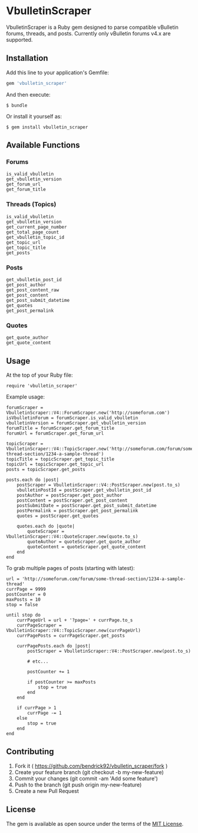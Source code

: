 # VbulletinScraper

VbulletinScraper is a Ruby gem designed to parse compatible vBulletin forums, threads, and posts.  Currently only vBulletin forums v4.x are supported.

## Installation

Add this line to your application's Gemfile:

```ruby
gem 'vbulletin_scraper'
```

And then execute:

    $ bundle

Or install it yourself as:

    $ gem install vbulletin_scraper


## Available Functions

### Forums

    is_valid_vbulletin
    get_vbulletin_version
    get_forum_url
    get_forum_title
    
### Threads (Topics)

    is_valid_vbulletin
    get_vbulletin_version
    get_current_page_number
    get_total_page_count
    get_vbulletin_topic_id
    get_topic_url
    get_topic_title
    get_posts
    
### Posts

    get_vbulletin_post_id
    get_post_author
    get_post_content_raw
    get_post_content
    get_post_submit_datetime
    get_quotes
    get_post_permalink

### Quotes

    get_quote_author
    get_quote_content


## Usage

At the top of your Ruby file:

    require 'vbulletin_scraper'
    
Example usage:

    forumScraper = VbulletinScraper::V4::ForumScraper.new('http://someforum.com')
    isVbulletinForum = forumScraper.is_valid_vbulletin
    vbulletinVersion = forumScraper.get_vbulletin_version
    forumTitle = forumScraper.get_forum_title
    forumUrl = forumScraper.get_forum_url
    
    topicScraper = VbulletinScraper::V4::TopicScraper.new('http://someforum.com/forum/some-thread-section/1234-a-sample-thread')
    topicTitle = topicScraper.get_topic_title
    topicUrl = topicScraper.get_topic_url
    posts = topicScraper.get_posts
    
    posts.each do |post|
        postScraper = VbulletinScraper::V4::PostScraper.new(post.to_s)
        vbulletinPostId = postScraper.get_vbulletin_post_id
        postAuthor = postScraper.get_post_author
        postContent = postScraper.get_post_content
        postSubmitDate = postScraper.get_post_submit_datetime
        postPermalink = postScraper.get_post_permalink
        quotes = postScraper.get_quotes
        
        quotes.each do |quote|
            quoteScraper = VbulletinScraper::V4::QuoteScraper.new(quote.to_s)
            quoteAuthor = quoteScraper.get_quote_author
            quoteContent = quoteScraper.get_quote_content
        end
    end

To grab multiple pages of posts (starting with latest):

    url = 'http://someforum.com/forum/some-thread-section/1234-a-sample-thread'
    currPage = 9999
    postCounter = 0
    maxPosts = 10
    stop = false
    
    until stop do
        currPageUrl = url + '?page=' + currPage.to_s
        currPageScraper = VbulletinScraper::V4::TopicScraper.new(currPageUrl)
        currPagePosts = currPageScraper.get_posts
        
        currPagePosts.each do |post|
            postScraper = VbulletinScraper::V4::PostScraper.new(post.to_s)    
            
            # etc...
            
            postCounter += 1
            
            if postCounter >= maxPosts
                stop = true
            end
        end
        
        if currPage > 1
            currPage -= 1
        else
            stop = true
        end
    end


## Contributing

1. Fork it ( https://github.com/bendrick92/vbulletin_scraper/fork )
2. Create your feature branch (git checkout -b my-new-feature)
3. Commit your changes (git commit -am 'Add some feature')
4. Push to the branch (git push origin my-new-feature)
5. Create a new Pull Request


## License

The gem is available as open source under the terms of the [MIT License](http://opensource.org/licenses/MIT).

